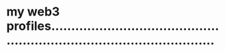 # my web3 profiles..............................................................................................
